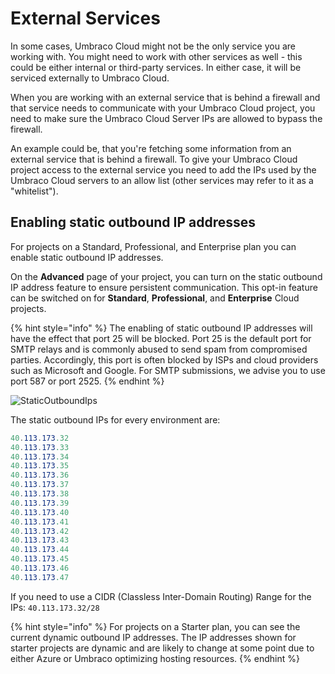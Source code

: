 # External Services

In some cases, Umbraco Cloud might not be the only service you are working with. You might need to work with other services as well - this could be either internal or third-party services. In either case, it will be serviced externally to Umbraco Cloud.

When you are working with an external service that is behind a firewall and that service needs to communicate with your Umbraco Cloud project, you need to make sure the Umbraco Cloud Server IPs are allowed to bypass the firewall.

An example could be, that you're fetching some information from an external service that is behind a firewall. To give your Umbraco Cloud project access to the external service you need to add the IPs used by the Umbraco Cloud servers to an allow list (other services may refer to it as a "whitelist").

## Enabling static outbound IP addresses

For projects on a Standard, Professional, and Enterprise plan you can enable static outbound IP addresses.

On the **Advanced** page of your project, you can turn on the static outbound IP address feature to ensure persistent communication. This opt-in feature can be switched on for **Standard**, **Professional**, and **Enterprise** Cloud projects.

{% hint style="info" %}
The enabling of static outbound IP addresses will have the effect that port 25 will be blocked. Port 25 is the default port for SMTP relays and is commonly abused to send spam from compromised parties. Accordingly, this port is often blocked by ISPs and cloud providers such as Microsoft and Google. For SMTP submissions, we advise you to use port 587 or port 2525.
{% endhint %}

![StaticOutboundIps](https://user-images.githubusercontent.com/93588665/158338313-c433c994-71a5-40f5-a947-4947df23a0cf.gif)

The static outbound IPs for every environment are:

```cs
40.113.173.32
40.113.173.33
40.113.173.34
40.113.173.35
40.113.173.36
40.113.173.37
40.113.173.38
40.113.173.39
40.113.173.40
40.113.173.41
40.113.173.42
40.113.173.43
40.113.173.44
40.113.173.45
40.113.173.46
40.113.173.47
```

If you need to use a CIDR (Classless Inter-Domain Routing) Range for the IPs: `40.113.173.32/28`

{% hint style="info" %}
For projects on a Starter plan, you can see the current dynamic outbound IP addresses. The IP addresses shown for starter projects are dynamic and are likely to change at some point due to either Azure or Umbraco optimizing hosting resources.
{% endhint %}
